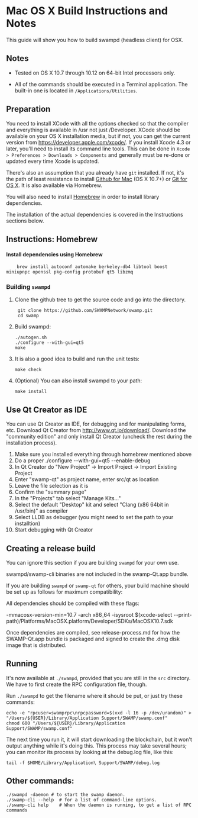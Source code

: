 Mac OS X Build Instructions and Notes
====================================
This guide will show you how to build swampd (headless client) for OSX.

Notes
-----

* Tested on OS X 10.7 through 10.12 on 64-bit Intel processors only.

* All of the commands should be executed in a Terminal application. The
built-in one is located in `/Applications/Utilities`.

Preparation
-----------

You need to install XCode with all the options checked so that the compiler
and everything is available in /usr not just /Developer. XCode should be
available on your OS X installation media, but if not, you can get the
current version from https://developer.apple.com/xcode/. If you install
Xcode 4.3 or later, you'll need to install its command line tools. This can
be done in `Xcode > Preferences > Downloads > Components` and generally must
be re-done or updated every time Xcode is updated.

There's also an assumption that you already have `git` installed. If
not, it's the path of least resistance to install [Github for Mac](https://mac.github.com/)
(OS X 10.7+) or
[Git for OS X](https://code.google.com/p/git-osx-installer/). It is also
available via Homebrew.

You will also need to install [Homebrew](http://brew.sh) in order to install library
dependencies.

The installation of the actual dependencies is covered in the Instructions
sections below.

Instructions: Homebrew
----------------------

#### Install dependencies using Homebrew

        brew install autoconf automake berkeley-db4 libtool boost miniupnpc openssl pkg-config protobuf qt5 libzmq

### Building `swampd`

1. Clone the github tree to get the source code and go into the directory.

        git clone https://github.com/SWAMPNetwork/swamp.git
        cd swamp

2.  Build swampd:

        ./autogen.sh
        ./configure --with-gui=qt5
        make

3.  It is also a good idea to build and run the unit tests:

        make check

4.  (Optional) You can also install swampd to your path:

        make install

Use Qt Creator as IDE
------------------------
You can use Qt Creator as IDE, for debugging and for manipulating forms, etc.
Download Qt Creator from http://www.qt.io/download/. Download the "community edition" and only install Qt Creator (uncheck the rest during the installation process).

1. Make sure you installed everything through homebrew mentioned above
2. Do a proper ./configure --with-gui=qt5 --enable-debug
3. In Qt Creator do "New Project" -> Import Project -> Import Existing Project
4. Enter "swamp-qt" as project name, enter src/qt as location
5. Leave the file selection as it is
6. Confirm the "summary page"
7. In the "Projects" tab select "Manage Kits..."
8. Select the default "Desktop" kit and select "Clang (x86 64bit in /usr/bin)" as compiler
9. Select LLDB as debugger (you might need to set the path to your installtion)
10. Start debugging with Qt Creator

Creating a release build
------------------------
You can ignore this section if you are building `swampd` for your own use.

swampd/swamp-cli binaries are not included in the swamp-Qt.app bundle.

If you are building `swampd` or `swamp-qt` for others, your build machine should be set up
as follows for maximum compatibility:

All dependencies should be compiled with these flags:

 -mmacosx-version-min=10.7
 -arch x86_64
 -isysroot $(xcode-select --print-path)/Platforms/MacOSX.platform/Developer/SDKs/MacOSX10.7.sdk

Once dependencies are compiled, see release-process.md for how the SWAMP-Qt.app
bundle is packaged and signed to create the .dmg disk image that is distributed.

Running
-------

It's now available at `./swampd`, provided that you are still in the `src`
directory. We have to first create the RPC configuration file, though.

Run `./swampd` to get the filename where it should be put, or just try these
commands:

    echo -e "rpcuser=swamprpc\nrpcpassword=$(xxd -l 16 -p /dev/urandom)" > "/Users/${USER}/Library/Application Support/SWAMP/swamp.conf"
    chmod 600 "/Users/${USER}/Library/Application Support/SWAMP/swamp.conf"

The next time you run it, it will start downloading the blockchain, but it won't
output anything while it's doing this. This process may take several hours;
you can monitor its process by looking at the debug.log file, like this:

    tail -f $HOME/Library/Application\ Support/SWAMP/debug.log

Other commands:
-------

    ./swampd -daemon # to start the swamp daemon.
    ./swamp-cli --help  # for a list of command-line options.
    ./swamp-cli help    # When the daemon is running, to get a list of RPC commands
